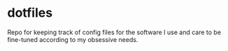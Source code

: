 # dotfiles

Repo for keeping track of config files for the software I use and care to be fine-tuned according to my obsessive needs.

